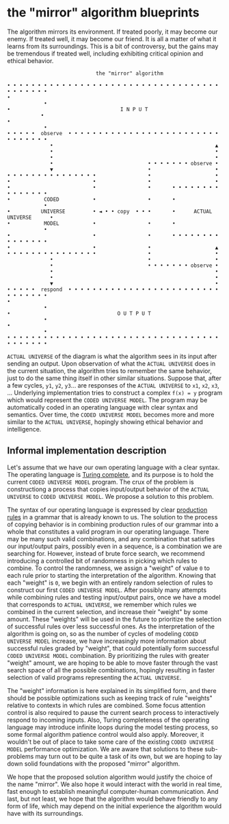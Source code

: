 # the "mirror" algorithm blueprints

The algorithm mirrors its environment. If treated poorly, it may become our enemy. If treated well, it may become our friend. It is all a matter of what it learns from its surroundings. This is a bit of controversy, but the gains may be tremendous if treated well, including exhibiting critical opinion and ethical behavior.

```
                             the "mirror" algorithm

• • • • • • • • • • • • • • • • • • • • • • • • • • • • • • • • • • • • • • • • • •
•                                                                                 •
•                                    I N P U T                                    •
•                                                                                 •
• • • • •  observe  • • • • • • • • • • • • • • • • • • • • • • • • • • • • • • • •
              •                                                     ▲
              •                                                     •
              •                                                     •
              •                               • • • • • • • observe •
              ▼                               •                     •
• • • • • • • • • • • • • • •                 •                     •
•                           •                 •                     •
•                           •                 •       • • • • • • • • • • • • • • •
•           CODED           •                 •       •                           •
•          UNIVERSE         • ◄ • • copy  • • •       •      ACTUAL UNIVERSE      •
•           MODEL           •                 •       •                           •
•                           •                 •       • • • • • • • • • • • • • • •
•                           •                 •                     ▲
• • • • • • • • • • • • • • •                 •                     •
              •                               •                     •
              •                               • • • • • • • observe •
              •                                                     •
              •                                                     •
              ▼                                                     •
• • • • •  respond  • • • • • • • • • • • • • • • • • • • • • • • • • • • • • • • •
•                                                                                 •
•                                   O U T P U T                                   •
•                                                                                 •
• • • • • • • • • • • • • • • • • • • • • • • • • • • • • • • • • • • • • • • • • •
```

`ACTUAL UNIVERSE` of the diagram is what the algorithm sees in its input after sending an output. Upon observation of what the `ACTUAL UNIVERSE` does in the current situation, the algorithm tries to remember the same behavior, just to do the same thing itself in other similar situations. Suppose that, after a few cycles, `y1`, `y2`, `y3`... are responses of the `ACTUAL UNIVERSE` to `x1`, `x2`, `x3`, ... Underlying implementation tries to construct a complex `f(x) = y` program which would represent the `CODED UNIVERSE MODEL`. The program may be automatically coded in an operating language with clear syntax and semantics. Over time, the `CODED UNIVERSE MODEL` becomes more and more similar to the `ACTUAL UNIVERSE`, hopingly showing ethical behavior and intelligence.

## Informal implementation description

Let's assume that we have our own operating language with a clear syntax. The operating language is [Turing complete](https://en.wikipedia.org/wiki/Turing_completeness), and its purpose is to hold the current `CODED UNIVERSE MODEL` program. The crux of the problem is constructiong a process that copies input/output behavior of the `ACTUAL UNIVERSE` to `CODED UNIVERSE MODEL`. We propose a solution to this problem.

The syntax of our operating language is expressed by clear [production rules](https://en.wikipedia.org/wiki/Production_(computer_science)) in a grammar that is already known to us. The solution to the process of copying behavior is in combining production rules of our grammar into a whole that constitutes a valid program in our operating language. There may be many such valid combinations, and any combination that satisfies our input/output pairs, possibly even in a sequence, is a combination we are searching for. However, instead of brute force search, we recommend introducing a controlled bit of randomness in picking which rules to combine. To control the randomness, we assign a "weight" of value `0` to each rule prior to starting the interpretation of the algorithm. Knowing that each "weight" is `0`, we begin with an entirely random selection of rules to construct our first `CODED UNIVERSE MODEL`. After possibly many attempts while combining rules and testing input/output pairs, once we have a model that corresponds to `ACTUAL UNIVERSE`, we remember which rules we combined in the current selection, and increase their "weight" by some amount. These "weights" will be used in the future to prioritize the selection of successful rules over less successful ones. As the interpretation of the algorithm is going on, so as the number of cycles of modeling `CODED UNIVERSE MODEL` increase, we have increasingly more information about successful rules graded by "weight", that could potentially form successful `CODED UNIVERSE MODEL` combination. By prioritizing the rules with greater "weight" amount, we are hoping to be able to move faster through the vast search space of all the possible combinations, hopingly resulting in faster selection of valid programs representing the `ACTUAL UNIVERSE`.

The "weight" information is here explained in its simplified form, and there should be possible optimizations such as keeping track of rule "weights" relative to contexts in which rules are combined. Some focus attention control is also required to pause the current search process to interactively respond to incoming inputs. Also, Turing completeness of the operating language may introduce infinite loops during the model testing process, so some formal algorithm patience control would also apply. Moreover, it wouldn't be out of place to take some care of the existing `CODED UNIVERSE MODEL` performance optimization. We are aware that solutions to these sub-problems may turn out to be quite a task of its own, but we are hoping to lay down solid foundations with the proposed "mirror" algorithm.

We hope that the proposed solution algorithm would justify the choice of the name "mirror". We also hope it would interact with the world in real time, fast enough to establish meaningful computer-human communication. And last, but not least, we hope that the algorithm would behave friendly to any form of life, which may depend on the initial experience the algorithm would have with its surroundings.
